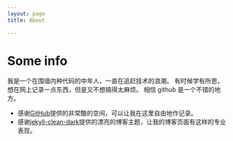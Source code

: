 ```yaml
---
layout: page 
title: About

---
```


# Some info 
我是一个在围墙内种代码的中年人，一直在追赶技术的浪潮。
有时候学有所思，想在网上记录一点东西，但是又不想搞得太麻烦。
相信 github 是一个不错的地方。

 - 感谢[GitHub](https://github.com)提供的非常酷的空间，可以让我在这里自由地作记录。
 - 感谢[jekyll-clean-dark](https://github.com/streetturtle/jekyll-clean-dark)提供的漂亮的博客主题，让我的博客页面有这样的专业表现。
